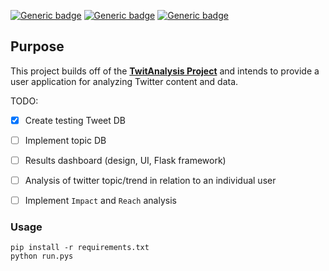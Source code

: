 [![Generic badge](https://img.shields.io/badge/Licence-MIT-blue.svg)](https://shields.io/)
[![Generic badge](https://img.shields.io/badge/Maintained-yes-green.svg)](https://shields.io/)
[![Generic badge](https://img.shields.io/badge/Python-3.10.6-yellow.svg)](https://shields.io/)

## Purpose
This project builds off of the [**TwitAnalysis Project**](https://github.com/michaelMondoro/TwitAnalysis) and intends to provide a user application for analyzing Twitter content and data.



TODO:
  - [x] Create testing Tweet DB
  - [ ] Implement topic DB
  - [ ] Results dashboard (design, UI, Flask framework)
  - [ ] Analysis of twitter topic/trend in relation to an individual user
  - [ ] Implement `Impact` and `Reach` analysis
  
  
### Usage
```
pip install -r requirements.txt
python run.pys
```